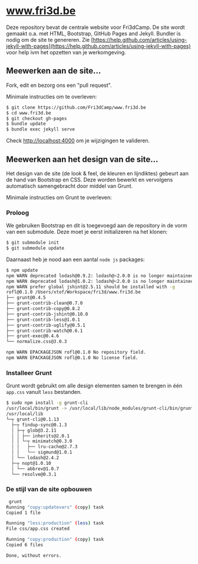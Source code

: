 # www.fri3d.be

Deze repository bevat de centrale website voor Fri3dCamp. De site wordt gemaakt
o.a. met HTML, Bootstrap, GitHub Pages and Jekyll. Bundler is nodig om de site
te genereren. Zie [https://help.github.com/articles/using-jekyll-with-pages](https://help.github.com/articles/using-jekyll-with-pages) voor
help ivm het opzetten van je werkomgeving.

## Meewerken aan de site...

Fork, edit en bezorg ons een "pull request".

Minimale instructies om te overleven:

```bash
$ git clone https://github.com/Fri3dCamp/www.fri3d.be
$ cd www.fri3d.be
$ git checkout gh-pages
$ bundle update
$ bundle exec jekyll serve
```

Check [http://localhost:4000](http://localhost:4000) om je wijzigingen te valideren.

## Meewerken aan het design van de site...

Het design van de site (de look & feel, de kleuren en lijndiktes) gebeurt aan de hand van Bootstrap en CSS. Deze worden bewerkt en vervolgens automatisch samengebracht door middel van Grunt.

Minimale instructies om Grunt te overleven:

### Proloog

We gebruiken Bootstrap en dit is toegevoegd aan de repository in de vorm van een submodule. Deze moet je eerst initializeren na het klonen:

```bash
$ git submodule init
$ git submodule update
```

Daarnaast heb je nood aan een aantal `node js` packages:

```bash
$ npm update
npm WARN deprecated lodash@0.9.2: lodash@<2.0.0 is no longer maintained. Upgrade to lodash@^3.0.0
npm WARN deprecated lodash@1.0.2: lodash@<2.0.0 is no longer maintained. Upgrade to lodash@^3.0.0
npm WARN prefer global jshint@2.5.11 should be installed with -g
rofl@0.1.0 /Users/xtof/Workspace/fri3d/www.fri3d.be
├── grunt@0.4.5 
├── grunt-contrib-clean@0.7.0 
├── grunt-contrib-copy@0.8.2 
├── grunt-contrib-jshint@0.10.0 
├── grunt-contrib-less@1.0.1 
├── grunt-contrib-uglify@0.5.1 
├── grunt-contrib-watch@0.6.1 
├── grunt-exec@0.4.6 
└── normalize.css@3.0.3 

npm WARN EPACKAGEJSON rofl@0.1.0 No repository field.
npm WARN EPACKAGEJSON rofl@0.1.0 No license field.
```

### Installeer Grunt

Grunt wordt gebruikt om alle design elementen samen te brengen in één `app.css` vanuit `less` bestanden.

```bash
$ sudo npm install -g grunt-cli
/usr/local/bin/grunt -> /usr/local/lib/node_modules/grunt-cli/bin/grunt
/usr/local/lib
└─┬ grunt-cli@0.1.13 
  ├─┬ findup-sync@0.1.3 
  │ ├─┬ glob@3.2.11 
  │ │ ├── inherits@2.0.1 
  │ │ └─┬ minimatch@0.3.0 
  │ │   ├── lru-cache@2.7.3 
  │ │   └── sigmund@1.0.1 
  │ └── lodash@2.4.2 
  ├─┬ nopt@1.0.10 
  │ └── abbrev@1.0.7 
  └── resolve@0.3.1 
```

### De stijl van de site opbouwen

```bash
 grunt
Running "copy:updatevars" (copy) task
Copied 1 file

Running "less:production" (less) task
File css/app.css created

Running "copy:production" (copy) task
Copied 6 files

Done, without errors.
```
